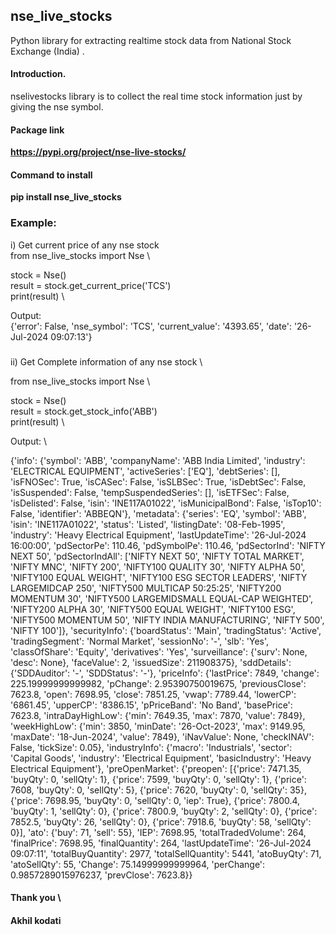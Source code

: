 ## nse_live_stocks

Python library for extracting realtime stock data from National Stock Exchange (India) .

#### Introduction.

nselivestocks library is to collect the real time stock information just by giving the nse symbol.

#### Package link  

**https://pypi.org/project/nse-live-stocks/**

#### Command to install 

**pip install nse_live_stocks**

### Example:

i) Get current price of any nse stock \
from nse_live_stocks import Nse \

stock = Nse() \
result = stock.get_current_price('TCS') \
print(result) \

Output: \
{'error': False, 'nse_symbol': 'TCS', 'current_value': '4393.65', 'date': '26-Jul-2024 09:07:13'}

###

ii) Get Complete information of any nse stock \

from nse_live_stocks import Nse \

stock = Nse() \
result = stock.get_stock_info('ABB') \
print(result) \

Output: \

{'info': {'symbol': 'ABB', 'companyName': 'ABB India Limited', 'industry': 'ELECTRICAL EQUIPMENT', 'activeSeries': ['EQ'], 'debtSeries': [], 'isFNOSec': True, 'isCASec': False, 'isSLBSec': True, 'isDebtSec': False, 'isSuspended': False, 'tempSuspendedSeries': [], 'isETFSec': False, 'isDelisted': False, 'isin': 'INE117A01022', 'isMunicipalBond': False, 'isTop10': False, 'identifier': 'ABBEQN'}, 'metadata': {'series': 'EQ', 'symbol': 'ABB', 'isin': 'INE117A01022', 'status': 'Listed', 'listingDate': '08-Feb-1995', 'industry': 'Heavy Electrical Equipment', 'lastUpdateTime': '26-Jul-2024 16:00:00', 'pdSectorPe': 110.46, 'pdSymbolPe': 110.46, 'pdSectorInd': 'NIFTY NEXT 50', 'pdSectorIndAll': ['NIFTY NEXT 50', 'NIFTY TOTAL MARKET', 'NIFTY MNC', 'NIFTY 200', 'NIFTY100 QUALITY 30', 'NIFTY ALPHA 50', 'NIFTY100 EQUAL WEIGHT', 'NIFTY100 ESG SECTOR LEADERS', 'NIFTY LARGEMIDCAP 250', 'NIFTY500 MULTICAP 50:25:25', 'NIFTY200 MOMENTUM 30', 'NIFTY500 LARGEMIDSMALL EQUAL-CAP WEIGHTED', 'NIFTY200 ALPHA 30', 'NIFTY500 EQUAL WEIGHT', 'NIFTY100 ESG', 'NIFTY500 MOMENTUM 50', 'NIFTY INDIA MANUFACTURING', 'NIFTY 500', 'NIFTY 100']}, 'securityInfo': {'boardStatus': 'Main', 'tradingStatus': 'Active', 'tradingSegment': 'Normal Market', 'sessionNo': '-', 'slb': 'Yes', 'classOfShare': 'Equity', 'derivatives': 'Yes', 'surveillance': {'surv': None, 'desc': None}, 'faceValue': 2, 'issuedSize': 211908375}, 'sddDetails': {'SDDAuditor': '-', 'SDDStatus': '-'}, 'priceInfo': {'lastPrice': 7849, 'change': 225.19999999999982, 'pChange': 2.95390750019675, 'previousClose': 7623.8, 'open': 7698.95, 'close': 7851.25, 'vwap': 7789.44, 'lowerCP': '6861.45', 'upperCP': '8386.15', 'pPriceBand': 'No Band', 'basePrice': 7623.8, 'intraDayHighLow': {'min': 7649.35, 'max': 7870, 'value': 7849}, 'weekHighLow': {'min': 3850, 'minDate': '26-Oct-2023', 'max': 9149.95, 'maxDate': '18-Jun-2024', 'value': 7849}, 'iNavValue': None, 'checkINAV': False, 'tickSize': 0.05}, 'industryInfo': {'macro': 'Industrials', 'sector': 'Capital Goods', 'industry': 'Electrical Equipment', 'basicIndustry': 'Heavy Electrical Equipment'}, 'preOpenMarket': {'preopen': [{'price': 7471.35, 'buyQty': 0, 'sellQty': 1}, {'price': 7599, 'buyQty': 0, 'sellQty': 1}, {'price': 7608, 'buyQty': 0, 'sellQty': 5}, {'price': 7620, 'buyQty': 0, 'sellQty': 35}, {'price': 7698.95, 'buyQty': 0, 'sellQty': 0, 'iep': True}, {'price': 7800.4, 'buyQty': 1, 'sellQty': 0}, {'price': 7800.9, 'buyQty': 2, 'sellQty': 0}, {'price': 7852.5, 'buyQty': 26, 'sellQty': 0}, {'price': 7918.6, 'buyQty': 58, 'sellQty': 0}], 'ato': {'buy': 71, 'sell': 55}, 'IEP': 7698.95, 'totalTradedVolume': 264, 'finalPrice': 7698.95, 'finalQuantity': 264, 'lastUpdateTime': '26-Jul-2024 09:07:11', 'totalBuyQuantity': 2977, 'totalSellQuantity': 5441, 'atoBuyQty': 71, 'atoSellQty': 55, 'Change': 75.14999999999964, 'perChange': 0.9857289015976237, 'prevClose': 7623.8}}

#### Thank you \
#### Akhil kodati








